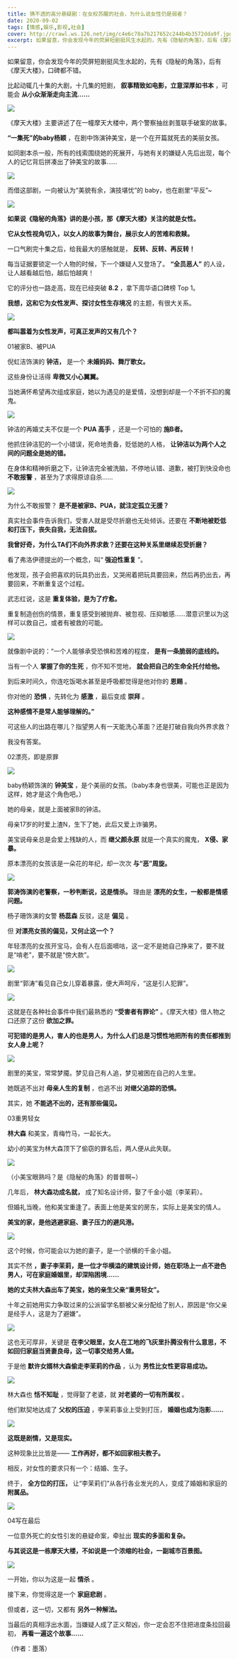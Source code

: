 ```yaml
---
title: 猜不透的高分悬疑剧：在女权苏醒的社会，为什么说女性仍是弱者？
date: 2020-09-02
tags: [情感,娱乐,影视,社会]
cover: http://crawl.ws.126.net/img/c4e6c78a7b217652c244b4b3572dda9f.jpg
excerpt: 如果留意，你会发现今年的荧屏短剧挺风生水起的，先有《隐秘的角落》，后有《摩天大楼》，口碑都不错。比起动辄几十集的大剧，十几集的短剧， **叙事精致如电影，立意深厚如书本** ，可能会 **从小众渐渐走向主流......**![](h
---
```

如果留意，你会发现今年的荧屏短剧挺风生水起的，先有《隐秘的角落》，后有《摩天大楼》，口碑都不错。

比起动辄几十集的大剧，十几集的短剧， **叙事精致如电影，立意深厚如书本** ，可能会 **从小众渐渐走向主流......**

![](http://crawl.ws.126.net/img/c4e6c78a7b217652c244b4b3572dda9f.jpg)  

《摩天大楼》主要讲述了在一幢摩天大楼中，两个警察抽丝剥茧联手破案的故事。

**“一集死”的baby杨颖** ，在剧中饰演钟美宝，是一个在开篇就死去的美丽女孩。

如同剧本杀一般，所有的线索围绕她的死展开，与她有关的嫌疑人先后出现，每个人的记忆背后拼凑出了钟美宝的故事......

![](http://crawl.ws.126.net/img/fa7bca685de4591c78bb96e418b59b29.jpg)  

而借这部剧，一向被认为“美貌有余，演技堪忧”的 baby，也在剧里“平反”~

![](http://crawl.ws.126.net/img/9f2254330404c73746c0333c415958ca.jpg)  

**如果说《隐秘的角落》讲的是小孩，那《摩天大楼》关注的就是女性。**

**它从女性视角切入，以女人的故事为舞台，展示女人的苦难和救赎。**

一口气刷完十集之后，给我最大的感触就是， **反转、反转、再反转！**

每当证据要锁定一个人物的时候，下一个嫌疑人又登场了。 **“全员恶人”** 的人设，让人越看越后怕，越后怕越爽！

它的评分也一路走高，现在已经突破 **8.2** ，拿下周华语口碑榜 Top 1。

**我想，这和它为女性发声、探讨女性生存境况** 的主题，有很大关系。

![](http://crawl.ws.126.net/img/2f25c910183516b0cf8682020aa977d9.jpg)  

**都叫嚣着为女性发声，可真正发声的又有几个？**

01被家B、被PUA

倪虹洁饰演的 **钟洁，** 是一个 **未婚妈妈、舞厅歌女。**

这些身份让活得 **卑微又小心翼翼。**

当她满怀希望再次组成家庭，她以为遇见的是爱情，没想到却是一个不折不扣的魔鬼。

![](http://crawl.ws.126.net/img/089d45f19142584961417cb7bb1fe851.jpg)  

钟洁的再婚丈夫不仅是一个 **PUA 高手** ，还是一个可怕的 **施B者。**

他抓住钟洁犯的一个小错误，死命地责备，贬低她的人格， **让钟洁以为两个人之间的问题全是她的错。**

在身体和精神折磨之下，让钟洁完全被洗脑，不停地认错、道歉，被打到快没命也 **不敢报警** ，甚至为了求得原谅自杀……

![](http://crawl.ws.126.net/img/eff9cbd0d754a98267e5fd5032c2048f.gif)  

为什么不敢报警？ **是不是被家B、PUA，就注定孤立无援？**

真实社会事件告诉我们，受害人就是受尽折磨也无处倾诉。还要在 **不断地被贬低和打压下，丧失自我，无法自拔。**

**我曾好奇，为什么TA们不向外界求救？还要在这种关系里继续忍受折磨？**

看了弗洛伊德提出的一个概念，叫“ **强迫性重复** ”。

他发现，孩子会把喜欢的玩具扔出去，又哭闹着把玩具要回来，然后再扔出去，再要回来，不断重复这个过程。

武志红说，这是 **重复体验，是为了疗愈。**

重复制造创伤的情景，重复感受到被抛弃、被忽视、压抑敏感……潜意识里以为这样可以救自己，或者有被救的可能。

![](http://crawl.ws.126.net/img/3fa0954b0098948f3dac50cac7a108b4.jpg)  

就像剧中说的：“一个人能够承受恐惧和苦难的程度， **是有一条脆弱的底线的。**

当有一个人 **掌握了你的生死** ，你不知不觉地， **就会把自己的生命全托付给他。**

到后来时间久，你连吃饭喝水甚至是呼吸都觉得是他对你的 **恩赐** 。

你对他的 **恐惧** ，先转化为 **感激** ，最后变成 **崇拜** 。

**这种感情不是常人能够理解的。”**

可这些人的出路在哪儿？指望男人有一天能洗心革面？还是打破自我向外界求救？

我没有答案。

02漂亮，即是原罪

![](http://crawl.ws.126.net/img/4590183533645c23885d920704c96659.gif)  

baby杨颖饰演的 **钟美宝** ，是个美丽的女孩。（baby本身也很美，可能也正是因为这样，她才是这个角色吧。）

她的母亲，就是上面被家B的钟洁。

母亲17岁的时爱上渣N，生下了她，此后又爱上诈骗男。

美宝说母亲总是会爱上残缺的人，而 **继父颜永原** 就是一个真实的魔鬼， **X侵、家暴。**

原本漂亮的女孩该是一朵花的年纪，却一次次 **与“恶”周旋。**

![](http://crawl.ws.126.net/img/e669edb3ca9e84d9b1c0862d89602ae0.jpg)  

**郭涛饰演的老警察，一秒判断说，这是情杀。** 理由是 **漂亮的女生，一般都是情感问题。**

杨子珊饰演的女警 **杨蕊森** 反驳，这是 **偏见** 。

但 **对漂亮女孩的偏见，又何止这一个？**

年轻漂亮的女孩开宝马，会有人在后面嘀咕，这一定不是她自己挣来了，要不就是“啃老”，要不就是“傍大款”。

![](http://crawl.ws.126.net/img/6a5dab3d5d3bc0e8f6ca6fbf05d0d99d.jpg)  

剧里“郭涛”看见自己女儿穿着暴露，便大声呵斥，“这是引人犯罪”。

![](http://crawl.ws.126.net/img/0fedf425799c072675ba130e5b185de3.jpg)  

这就是在各种社会事件中我们最熟悉的 **“受害者有罪论”** 。《摩天大楼》借人物之口还原了这份 **欲加之罪。**

**可犯错的是男人，害人的也是男人，为什么人们总是习惯性地把所有的责任都推到女人身上呢？**

![](http://crawl.ws.126.net/img/b67018e517c431268e58a487978c5f07.jpg)  

剧里的美宝，常常梦魇。梦见自己有人追，梦见被困在自己的人生里。

她既逃不出对 **母亲人生的复制** ，也逃不出 **对继父追踪的恐惧。**

其实，她 **不能逃不出的，还有那些偏见。**

03重男轻女

**林大森** 和美宝，青梅竹马，一起长大。

幼小的美宝为林大森顶下了偷窃的罪名后，两人便从此失联。

![](http://crawl.ws.126.net/img/d7b55182aa8d2196080c65b7a220e783.jpg)  

（小美宝眼熟吗？是《隐秘的角落》的普普啊~）

几年后， **林大森功成名就，** 成了知名设计师，娶了千金小姐（李茉莉）。

但婚礼当晚，他和美宝重逢了。表面上他是美宝的房东，实际上是美宝的情人。

**美宝的家，是他逃避家庭、妻子压力的避风港。**

![](http://crawl.ws.126.net/img/d163434b6c71a0281b027195209fda7c.jpg)  

这个时候，你可能会以为她的妻子，是一个骄横的千金小姐。

其实不然 **，妻子李茉莉，是一位才华横溢的建筑设计师，她在职场上一点不逊色男人，可在家庭婚姻里，却深陷困境......**

**她的丈夫林大森出车了美宝，她的亲生父亲“重男轻女”。**

十年之前她用实力争取过来的公派留学名额被父亲分配给了别人，原因是“你父亲是经手人，这是为了避嫌”。

![](http://crawl.ws.126.net/img/d51b49865c952d3144781feeefd38d65.jpg)  

这也无可厚非，关键是 **在李父眼里，女人在工地的飞灰里扑腾没有什么意思，不如回归家庭当贤妻良母，这一切事交给男人做。**

于是他 **默许女婿林大森偷走李茉莉的作品** ，认为 **男性比女性更容易成功。**

![](http://crawl.ws.126.net/img/92c29d2c553e74bf734360e14676fbab.jpg)  

林大森也 **恬不知耻** ，觉得娶了老婆，就 **对老婆的一切有所属权** 。

他们默契地达成了 **父权的压迫** ，李茉莉事业上受到打压， **婚姻也成为泡影......**

![](http://crawl.ws.126.net/img/ea3665a3f2f14a882a3f99cdaf1b8126.jpg)  

**这既是剧情，又是现实。**

这种现象比比皆是—— **工作再好，都不如回家相夫教子。**

相反，对女性的要求只有一个：结婚、生子。

终于， **全方位的打压，** 让“李茉莉们”从各行各业发光的人，变成了婚姻和家庭的 **附属品。**

![](http://crawl.ws.126.net/img/8a248862e86b7d2abbea4f4d8aaefbcc.jpg)  

04写在最后

一位意外死亡的女性引发的悬疑命案，牵扯出 **现实的多面和复杂。**

**与其说这是一栋摩天大楼，不如说是一个浓缩的社会，一副城市百景图。**

![](http://crawl.ws.126.net/img/0de5ed8766b20cf1c2bdec31599cbf54.jpg)  

一开始，你以为这是一起 **情杀** 。

接下来，你觉得这是一个 **家庭悲剧** 。

但或者，这一切，又都有 **另外一种解法。**

当最后的真相浮出水面，当嫌疑人成了正义帮凶，你一定会忍不住把进度条拉回最初， **再看一遍这个故事......**

（作者：墨落）

